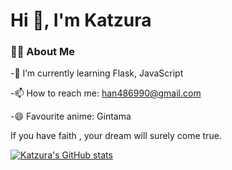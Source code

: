 # Hi 👋, I'm Katzura

### 🧑‍💻 About Me

-🌱 I’m currently learning Flask, JavaScript

-📫 How to reach me: han486990@gmail.com

-😄 Favourite anime: Gintama

If you have faith , your dream will surely come true.

[![Katzura's GitHub stats](https://github-readme-stats.vercel.app/api?username=Kat-zura&show_icons=true&theme=tokyonight)](https://github.com/anuraghazra/github-readme-stats)


<!--
**Power-Kid/Power-Kid** is a ✨ _special_ ✨ repository because its `README.md` (this file) appears on your GitHub profile.

Here are some ideas to get you started:

- 🔭 I’m currently working on ...
- 🌱 I’m currently learning ...
- 👯 I’m looking to collaborate on ...
- 🤔 I’m looking for help with ...
- 💬 Ask me about ...
- 📫 How to reach me: ...
- 😄 Pronouns: ...
- ⚡ Fun fact: ...
-->

